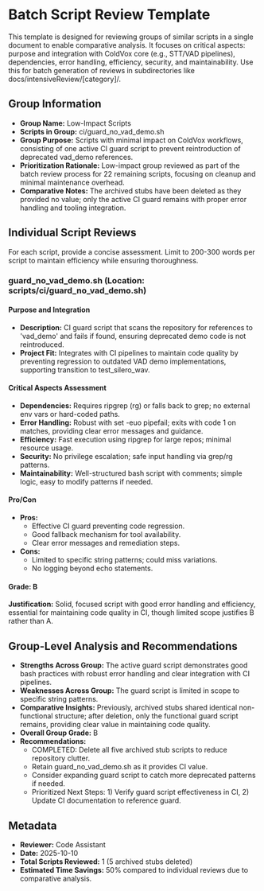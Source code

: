 # Batch Script Review Template

This template is designed for reviewing groups of similar scripts in a single document to enable comparative analysis. It focuses on critical aspects: purpose and integration with ColdVox core (e.g., STT/VAD pipelines), dependencies, error handling, efficiency, security, and maintainability. Use this for batch generation of reviews in subdirectories like docs/intensiveReview/[category]/.

## Group Information

- **Group Name:** Low-Impact Scripts
- **Scripts in Group:** ci/guard_no_vad_demo.sh
- **Group Purpose:** Scripts with minimal impact on ColdVox workflows, consisting of one active CI guard script to prevent reintroduction of deprecated vad_demo references.
- **Prioritization Rationale:** Low-impact group reviewed as part of the batch review process for 22 remaining scripts, focusing on cleanup and minimal maintenance overhead.
- **Comparative Notes:** The archived stubs have been deleted as they provided no value; only the active CI guard remains with proper error handling and tooling integration.

## Individual Script Reviews

For each script, provide a concise assessment. Limit to 200-300 words per script to maintain efficiency while ensuring thoroughness.

### guard_no_vad_demo.sh (Location: scripts/ci/guard_no_vad_demo.sh)

#### Purpose and Integration
- **Description:** CI guard script that scans the repository for references to 'vad_demo' and fails if found, ensuring deprecated demo code is not reintroduced.
- **Project Fit:** Integrates with CI pipelines to maintain code quality by preventing regression to outdated VAD demo implementations, supporting transition to test_silero_wav.

#### Critical Aspects Assessment
- **Dependencies:** Requires ripgrep (rg) or falls back to grep; no external env vars or hard-coded paths.
- **Error Handling:** Robust with set -euo pipefail; exits with code 1 on matches, providing clear error messages and guidance.
- **Efficiency:** Fast execution using ripgrep for large repos; minimal resource usage.
- **Security:** No privilege escalation; safe input handling via grep/rg patterns.
- **Maintainability:** Well-structured bash script with comments; simple logic, easy to modify patterns if needed.

#### Pro/Con
- **Pros:** 
  - Effective CI guard preventing code regression.
  - Good fallback mechanism for tool availability.
  - Clear error messages and remediation steps.
- **Cons:** 
  - Limited to specific string patterns; could miss variations.
  - No logging beyond echo statements.

#### Grade: B
**Justification:** Solid, focused script with good error handling and efficiency, essential for maintaining code quality in CI, though limited scope justifies B rather than A.



## Group-Level Analysis and Recommendations
- **Strengths Across Group:** The active guard script demonstrates good bash practices with robust error handling and clear integration with CI pipelines.
- **Weaknesses Across Group:** The guard script is limited in scope to specific string patterns.
- **Comparative Insights:** Previously, archived stubs shared identical non-functional structure; after deletion, only the functional guard script remains, providing clear value in maintaining code quality.
- **Overall Group Grade:** B
- **Recommendations:**
  - COMPLETED: Delete all five archived stub scripts to reduce repository clutter.
  - Retain guard_no_vad_demo.sh as it provides CI value.
  - Consider expanding guard script to catch more deprecated patterns if needed.
  - Prioritized Next Steps: 1) Verify guard script effectiveness in CI, 2) Update CI documentation to reference guard.

## Metadata
- **Reviewer:** Code Assistant
- **Date:** 2025-10-10
- **Total Scripts Reviewed:** 1 (5 archived stubs deleted)
- **Estimated Time Savings:** 50% compared to individual reviews due to comparative analysis.